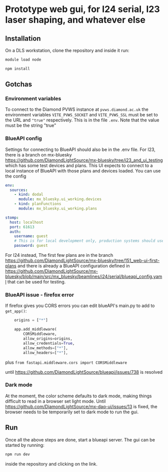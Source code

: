 # Prototype web gui, for I24 serial, I23 laser shaping, and whatever else

## Installation

On a DLS workstation, clone the repository and inside it run:

```bash
module load node

npm install
```

## Gotchas

### Environment variables

To connect to the Diamond PVWS instance at `pvws.diamond.ac.uk` the environment variables `VITE_PVWS_SOCKET` and `VITE_PVWS_SSL` must be set to the URL and `"true"` respectively. This is in the file `.env`. Note that the value must be the string "true"

### BlueAPI config

Settings for connecting to BlueAPI should also be in the .env file.
For I23, there is a branch on mx-bluesky https://github.com/DiamondLightSource/mx-bluesky/tree/i23_and_ui_testing which has some test devices and plans. This UI expects to connect to a local instance of BlueAPI with those plans and devices loaded. You can use the config

```yaml
env:
  sources:
    - kind: dodal
      module: mx_bluesky.ui_working.devices
    - kind: planFunctions
      module: mx_bluesky.ui_working.plans

stomp:
  host: localhost
  port: 61613
  auth:
    username: guest
    # This is for local development only, production systems should use good passwords
    password: guest
```

For I24 instead, The first few plans are in the branch https://github.com/DiamondLightSource/mx-bluesky/tree/151_web-ui-first-plans and there is already a BlueAPI configuration defined in https://github.com/DiamondLightSource/mx-bluesky/blob/main/src/mx_bluesky/beamlines/i24/serial/blueapi_config.yaml that can be used for testing.

### BlueAPI issue - firefox error

If firefox gives you CORS errors you can edit blueAPI's main.py to add to `get_app()`:

```python
    origins = ["*"]

    app.add_middleware(
        CORSMiddleware,
        allow_origins=origins,
        allow_credentials=True,
        allow_methods=["*"],
        allow_headers=["*"],
```

plus `from fastapi.middleware.cors import CORSMiddleware`

until https://github.com/DiamondLightSource/blueapi/issues/738 is resolved

### Dark mode

At the moment, the color scheme defaults to dark mode, making things difficult to read in a browser set light mode.
Until https://github.com/DiamondLightSource/mx-daq-ui/issues/13 is fixed, the browser needs to be temporarily set to dark mode to run the gui.

## Run

Once all the above steps are done, start a blueapi server. The gui can be started by running:

```bash
npm run dev
```

inside the repository and clicking on the link.
